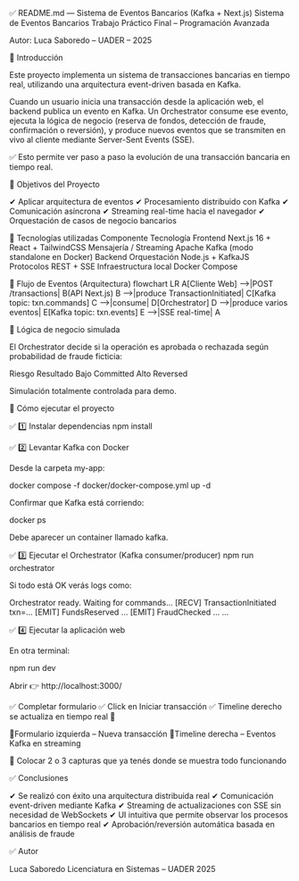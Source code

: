 ✅ README.md — Sistema de Eventos Bancarios (Kafka + Next.js)
Sistema de Eventos Bancarios
Trabajo Práctico Final – Programación Avanzada

Autor: Luca Saboredo – UADER – 2025

📌 Introducción

Este proyecto implementa un sistema de transacciones bancarias en tiempo real, utilizando una arquitectura event-driven basada en Kafka.

Cuando un usuario inicia una transacción desde la aplicación web, el backend publica un evento en Kafka.
Un Orchestrator consume ese evento, ejecuta la lógica de negocio (reserva de fondos, detección de fraude, confirmación o reversión), y produce nuevos eventos que se transmiten en vivo al cliente mediante Server-Sent Events (SSE).

✅ Esto permite ver paso a paso la evolución de una transacción bancaria en tiempo real.

🎯 Objetivos del Proyecto

✔ Aplicar arquitectura de eventos
✔ Procesamiento distribuido con Kafka
✔ Comunicación asíncrona
✔ Streaming real-time hacia el navegador
✔ Orquestación de casos de negocio bancarios

🧩 Tecnologías utilizadas
Componente	Tecnología
Frontend	Next.js 16 + React + TailwindCSS
Mensajería / Streaming	Apache Kafka (modo standalone en Docker)
Backend Orquestación	Node.js + KafkaJS
Protocolos	REST + SSE
Infraestructura local	Docker Compose

🔄 Flujo de Eventos (Arquitectura)
flowchart LR
    A[Cliente Web] -->|POST /transactions| B(API Next.js)
    B -->|produce TransactionInitiated| C[Kafka topic: txn.commands]
    C -->|consume| D[Orchestrator]
    D -->|produce varios eventos| E[Kafka topic: txn.events]
    E -->|SSE real-time| A


🧪 Lógica de negocio simulada

El Orchestrator decide si la operación es aprobada o rechazada según probabilidad de fraude ficticia:

Riesgo	Resultado
Bajo	Committed
Alto	Reversed

Simulación totalmente controlada para demo.

🚀 Cómo ejecutar el proyecto

✅ 1️⃣ Instalar dependencias
npm install

✅ 2️⃣ Levantar Kafka con Docker

Desde la carpeta my-app:

docker compose -f docker/docker-compose.yml up -d

Confirmar que Kafka está corriendo:

docker ps

Debe aparecer un container llamado kafka.

✅ 3️⃣ Ejecutar el Orchestrator (Kafka consumer/producer)
npm run orchestrator

Si todo está OK verás logs como:

Orchestrator ready. Waiting for commands…
[RECV] TransactionInitiated txn=...
[EMIT] FundsReserved …
[EMIT] FraudChecked …
...

✅ 4️⃣ Ejecutar la aplicación web

En otra terminal:

npm run dev

Abrir 👉 http://localhost:3000/

✅ Completar formulario
✅ Click en Iniciar transacción
✅ Timeline derecho se actualiza en tiempo real 🎯

📍Formulario izquierda – Nueva transacción
📍Timeline derecha – Eventos Kafka en streaming

📌 Colocar 2 o 3 capturas que ya tenés donde se muestra todo funcionando

✅ Conclusiones

✔ Se realizó con éxito una arquitectura distribuida real
✔ Comunicación event-driven mediante Kafka
✔ Streaming de actualizaciones con SSE sin necesidad de WebSockets
✔ UI intuitiva que permite observar los procesos bancarios en tiempo real
✔ Aprobación/reversión automática basada en análisis de fraude

✅ Autor

Luca Saboredo
Licenciatura en Sistemas – UADER
2025
